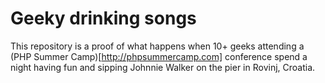 # Geeky drinking songs

This repository is a proof of what happens when 10+ geeks attending a (PHP Summer Camp)[http://phpsummercamp.com] conference spend a night having fun and sipping Johnnie Walker on the pier in Rovinj, Croatia.
